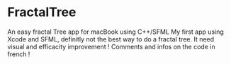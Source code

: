 # FractalTree
An easy fractal Tree app for macBook using C++/SFML
My first app using Xcode and SFML, definitly not the best way to do a fractal tree.
It need visual and efficacity improvement ! Comments and infos on the code in french ! 
